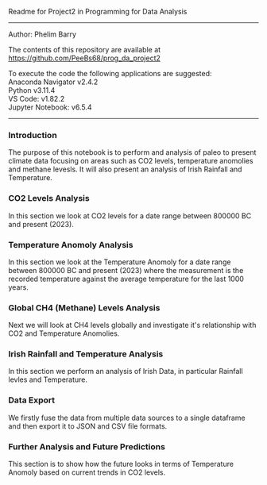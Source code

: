 Readme for Project2 in Programming for Data Analysis
***
Author: Phelim Barry

The contents of this repository are available at https://github.com/PeeBs68/prog_da_project2

To execute the code the following applications are suggested:   
Anaconda Navigator v2.4.2   
Python v3.11.4   
VS Code: v1.82.2   
Jupyter Notebook: v6.5.4

***

### Introduction
The purpose of this notebook is to perform and analysis of paleo to present climate data focusing on areas such as CO2 levels, temperature anomolies and methane levesls. It will also present an analysis of Irish Rainfall and Temperature.


### CO2 Levels Analysis
In this section we look at CO2 levels for a date range between 800000 BC and present (2023).

### Temperature Anomoly Analysis
In this section we look at the Temperature Anomoly for a date range between 800000 BC and present (2023) where the measurement is the recorded temperature against the average temperature for the last 1000 years.

### Global CH4 (Methane) Levels Analysis
Next we will look at CH4 levels globally and investigate it's relationship with CO2 and Temperature Anomolies.

### Irish Rainfall and Temperature Analysis
In this section we perform an analysis of Irish Data, in particular Rainfall levles and Temperature.

### Data Export
We firstly fuse the data from multiple data sources to a single dataframe and then export it to JSON and CSV file formats.

### Further Analysis and Future Predictions
This section is to show how the future looks in terms of Temperature Anomoly based on current trends in CO2 levels. 
